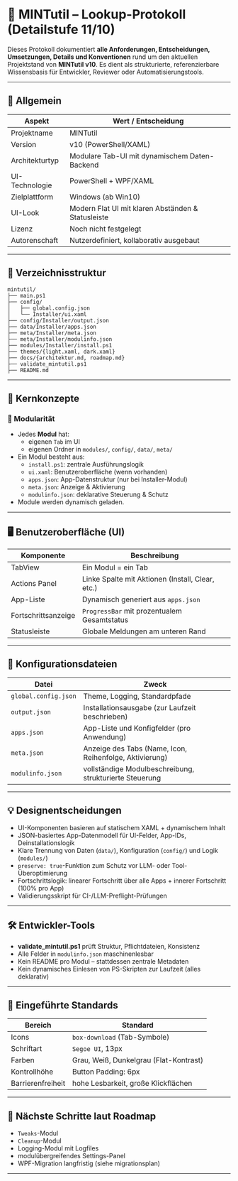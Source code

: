 # 📘 MINTutil – Lookup-Protokoll (Detailstufe 11/10)

Dieses Protokoll dokumentiert **alle Anforderungen, Entscheidungen, Umsetzungen, Details und Konventionen** rund um den aktuellen Projektstand von **MINTutil v10**. Es dient als strukturierte, referenzierbare Wissensbasis für Entwickler, Reviewer oder Automatisierungstools.

---

## 🔧 Allgemein

| Aspekt                 | Wert / Entscheidung |
|------------------------|---------------------|
| Projektname            | MINTutil            |
| Version                | v10 (PowerShell/XAML) |
| Architekturtyp         | Modulare Tab-UI mit dynamischem Daten-Backend |
| UI-Technologie         | PowerShell + WPF/XAML |
| Zielplattform          | Windows (ab Win10) |
| UI-Look                | Modern Flat UI mit klaren Abständen & Statusleiste |
| Lizenz                 | Noch nicht festgelegt |
| Autorenschaft          | Nutzerdefiniert, kollaborativ ausgebaut |

---

## 📂 Verzeichnisstruktur

```
mintutil/
├── main.ps1
├── config/
│   ├── global.config.json
│   └── Installer/ui.xaml
├── config/Installer/output.json
├── data/Installer/apps.json
├── meta/Installer/meta.json
├── meta/Installer/modulinfo.json
├── modules/Installer/install.ps1
├── themes/{light.xaml, dark.xaml}
├── docs/{architektur.md, roadmap.md}
├── validate_mintutil.ps1
├── README.md
```

---

## 📌 Kernkonzepte

### 🧩 Modularität

- Jedes **Modul** hat:
  - eigenen `Tab` im UI
  - eigenen Ordner in `modules/`, `config/`, `data/`, `meta/`
- Ein Modul besteht aus:
  - `install.ps1`: zentrale Ausführungslogik
  - `ui.xaml`: Benutzeroberfläche (wenn vorhanden)
  - `apps.json`: App-Datenstruktur (nur bei Installer-Modul)
  - `meta.json`: Anzeige & Aktivierung
  - `modulinfo.json`: deklarative Steuerung & Schutz
- Module werden dynamisch geladen.

---

## 🖥️ Benutzeroberfläche (UI)

| Komponente       | Beschreibung |
|------------------|--------------|
| TabView          | Ein Modul = ein Tab |
| Actions Panel    | Linke Spalte mit Aktionen (Install, Clear, etc.) |
| App-Liste        | Dynamisch generiert aus `apps.json` |
| Fortschrittsanzeige | `ProgressBar` mit prozentualem Gesamtstatus |
| Statusleiste     | Globale Meldungen am unteren Rand |

---

## 📄 Konfigurationsdateien

| Datei                          | Zweck |
|--------------------------------|-------|
| `global.config.json`           | Theme, Logging, Standardpfade |
| `output.json`                  | Installationsausgabe (zur Laufzeit beschrieben) |
| `apps.json`                    | App-Liste und Konfigfelder (pro Anwendung) |
| `meta.json`                    | Anzeige des Tabs (Name, Icon, Reihenfolge, Aktivierung) |
| `modulinfo.json`              | vollständige Modulbeschreibung, strukturierte Steuerung |

---

## 💡 Designentscheidungen

- UI-Komponenten basieren auf statischem XAML + dynamischem Inhalt
- JSON-basiertes App-Datenmodell für UI-Felder, App-IDs, Deinstallationslogik
- Klare Trennung von Daten (`data/`), Konfiguration (`config/`) und Logik (`modules/`)
- `preserve: true`-Funktion zum Schutz vor LLM- oder Tool-Überoptimierung
- Fortschrittslogik: linearer Fortschritt über alle Apps + innerer Fortschritt (100% pro App)
- Validierungsskript für CI-/LLM-Preflight-Prüfungen

---

## 🛠️ Entwickler-Tools

- **validate_mintutil.ps1** prüft Struktur, Pflichtdateien, Konsistenz
- Alle Felder in `modulinfo.json` maschinenlesbar
- Kein README pro Modul – stattdessen zentrale Metadaten
- Kein dynamisches Einlesen von PS-Skripten zur Laufzeit (alles deklarativ)

---

## 🔄 Eingeführte Standards

| Bereich         | Standard |
|----------------|----------|
| Icons           | `box-download` (Tab-Symbole) |
| Schriftart      | `Segoe UI`, 13px |
| Farben          | Grau, Weiß, Dunkelgrau (Flat-Kontrast) |
| Kontrollhöhe    | Button Padding: 6px |
| Barrierenfreiheit | hohe Lesbarkeit, große Klickflächen |

---

## 🔭 Nächste Schritte laut Roadmap

- `Tweaks`-Modul
- `Cleanup`-Modul
- Logging-Modul mit Logfiles
- modulübergreifendes Settings-Panel
- WPF-Migration langfristig (siehe migrationsplan)

---